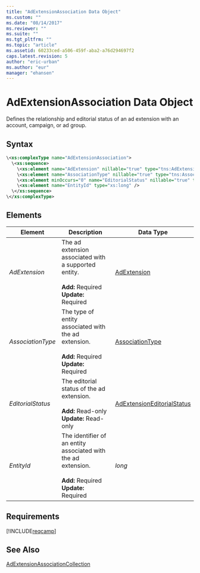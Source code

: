 ```yaml
---
title: "AdExtensionAssociation Data Object"
ms.custom: ""
ms.date: "08/14/2017"
ms.reviewer: ""
ms.suite: ""
ms.tgt_pltfrm: ""
ms.topic: "article"
ms.assetid: 60233ced-a506-459f-aba2-a76d294697f2
caps.latest.revision: 5
author: "eric-urban"
ms.author: "eur"
manager: "ehansen"
---
```

# AdExtensionAssociation Data Object
Defines the relationship and editorial status of an ad extension with an account, campaign, or ad group.

## Syntax

```xml
\<xs:complexType name="AdExtensionAssociation">
  \<xs:sequence>
    \<xs:element name="AdExtension" nillable="true" type="tns:AdExtension" />
    \<xs:element name="AssociationType" nillable="true" type="tns:AssociationType" />
    \<xs:element minOccurs="0" name="EditorialStatus" nillable="true" type="tns:AdExtensionEditorialStatus" />
    \<xs:element name="EntityId" type="xs:long" />
  \</xs:sequence>
\</xs:complexType>
```

## <a name="Elements"></a>Elements

|Element|Description|Data Type|
|-----------|---------------|-------------|
|*AdExtension*|The ad extension associated with a supported entity.<br/><br/>**Add:** Required<br/>**Update:** Required|[AdExtension](../campaign-api/adextension-data-object.md)|
|*AssociationType*|The type of entity associated with the ad extension.<br/><br/>**Add:** Required<br/>**Update:** Required|[AssociationType](../campaign-api/associationtype-value-set.md)|
|*EditorialStatus*|The editorial status of the ad extension.<br/><br/>**Add:** Read-only<br/>**Update:** Read-only|[AdExtensionEditorialStatus](../campaign-api/adextensioneditorialstatus-value-set.md)|
|*EntityId*|The identifier of an entity associated with the ad extension.<br/><br/>**Add:** Required<br/>**Update:** Required|*long*|

## Requirements
[!INCLUDE[reqcamp](../campaign-api/includes/reqcamp.md)]
## See Also
[AdExtensionAssociationCollection](../campaign-api/adextensionassociationcollection-data-object.md)  

